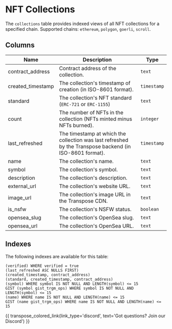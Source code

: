 # NFT Collections

The `collections` table provides indexed views of all NFT collections for a specified chain. Supported chains: `ethereum`, `polygon`, `goerli`, `scroll`.

## Columns
| Name                | Description                                                                 | Type        |
| --------- | --------- | --------------------------------------------------------------------------- |
| contract_address | Contract address of the collection. | `text` |
| created_timestamp | The collection's timestamp of creation (in ISO-8601 format). | `timestamp` |
| standard | The collection's NFT standard (`ERC-721` or `ERC-1155`) | `text` |
| count | The number of NFTs in the collection (NFTs minted minus NFTs burned). | `integer` |
| last_refreshed | The timestamp at which the collection was last refreshed by the Transpose backend (in ISO-8601 format). | `timestamp` |
| name | The collection's name. | `text` |
| symbol | The collection's symbol. | `text` |
| description | The collection's description. | `text` |
| external_url | The collection's website URL. | `text` |
| image_url | The collection's image URL in the Transpose CDN. | `text` |
| is_nsfw | The collection's NSFW status. | `boolean` |
| opensea_slug | The collection's OpenSea slug. | `text` |
| opensea_url | The collection's OpenSea URL. | `text` |

## Indexes
The following indexes are available for this table:
```
(verified) WHERE verified = true
(last_refreshed ASC NULLS FIRST)
(created_timestamp, contract_address)
(standard, created_timestamp, contract_address)
(symbol) WHERE symbol IS NOT NULL AND LENGTH(symbol) <= 15
GIST (symbol gist_trgm_ops) WHERE symbol IS NOT NULL AND LENGTH(symbol) <= 15
(name) WHERE name IS NOT NULL AND LENGTH(name) <= 15
GIST (name gist_trgm_ops) WHERE name IS NOT NULL AND LENGTH(name) <= 15
```

{{ transpose_colored_link(link_type='discord', text='Got questions?  Join our Discord') }}

